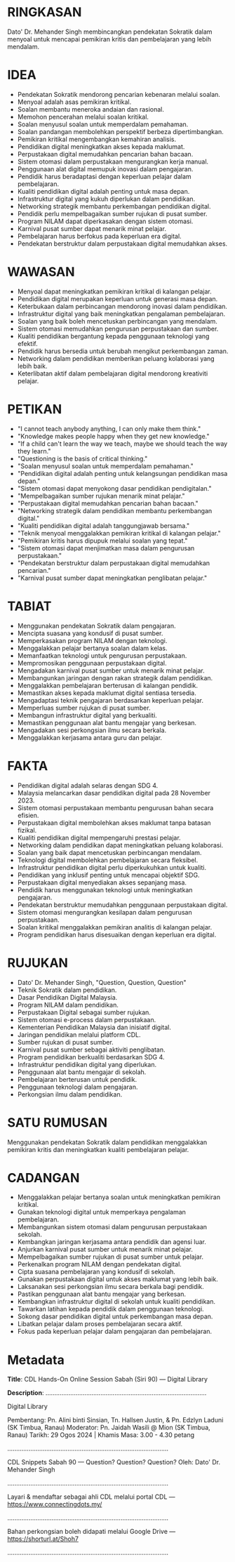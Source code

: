 # RINGKASAN
Dato' Dr. Mehander Singh membincangkan pendekatan Sokratik dalam menyoal untuk mencapai pemikiran kritis dan pembelajaran yang lebih mendalam.

# IDEA
- Pendekatan Sokratik mendorong pencarian kebenaran melalui soalan.
- Menyoal adalah asas pemikiran kritikal.
- Soalan membantu meneroka andaian dan rasional.
- Memohon pencerahan melalui soalan kritikal.
- Soalan menyusul soalan untuk memperdalam pemahaman.
- Soalan pandangan membolehkan perspektif berbeza dipertimbangkan.
- Pemikiran kritikal mengembangkan kemahiran analisis.
- Pendidikan digital meningkatkan akses kepada maklumat.
- Perpustakaan digital memudahkan pencarian bahan bacaan.
- Sistem otomasi dalam perpustakaan mengurangkan kerja manual.
- Penggunaan alat digital memupuk inovasi dalam pengajaran.
- Pendidik harus beradaptasi dengan keperluan pelajar dalam pembelajaran.
- Kualiti pendidikan digital adalah penting untuk masa depan.
- Infrastruktur digital yang kukuh diperlukan dalam pendidikan.
- Networking strategik membantu perkembangan pendidikan digital.
- Pendidik perlu mempelbagaikan sumber rujukan di pusat sumber.
- Program NILAM dapat diperkasakan dengan sistem otomasi.
- Karnival pusat sumber dapat menarik minat pelajar.
- Pembelajaran harus berfokus pada keperluan era digital.
- Pendekatan berstruktur dalam perpustakaan digital memudahkan akses.

# WAWASAN
- Menyoal dapat meningkatkan pemikiran kritikal di kalangan pelajar.
- Pendidikan digital merupakan keperluan untuk generasi masa depan.
- Keterbukaan dalam perbincangan mendorong inovasi dalam pendidikan.
- Infrastruktur digital yang baik meningkatkan pengalaman pembelajaran.
- Soalan yang baik boleh mencetuskan perbincangan yang mendalam.
- Sistem otomasi memudahkan pengurusan perpustakaan dan sumber.
- Kualiti pendidikan bergantung kepada penggunaan teknologi yang efektif.
- Pendidik harus bersedia untuk berubah mengikut perkembangan zaman.
- Networking dalam pendidikan memberikan peluang kolaborasi yang lebih baik.
- Keterlibatan aktif dalam pembelajaran digital mendorong kreativiti pelajar.

# PETIKAN
- "I cannot teach anybody anything, I can only make them think."
- "Knowledge makes people happy when they get new knowledge."
- "If a child can't learn the way we teach, maybe we should teach the way they learn."
- "Questioning is the basis of critical thinking."
- "Soalan menyusul soalan untuk memperdalam pemahaman."
- "Pendidikan digital adalah penting untuk kelangsungan pendidikan masa depan."
- "Sistem otomasi dapat menyokong dasar pendidikan pendigitalan."
- "Mempelbagaikan sumber rujukan menarik minat pelajar."
- "Perpustakaan digital memudahkan pencarian bahan bacaan."
- "Networking strategik dalam pendidikan membantu perkembangan digital."
- "Kualiti pendidikan digital adalah tanggungjawab bersama."
- "Teknik menyoal menggalakkan pemikiran kritikal di kalangan pelajar."
- "Pemikiran kritis harus dipupuk melalui soalan yang tepat."
- "Sistem otomasi dapat menjimatkan masa dalam pengurusan perpustakaan."
- "Pendekatan berstruktur dalam perpustakaan digital memudahkan pencarian."
- "Karnival pusat sumber dapat meningkatkan penglibatan pelajar."

# TABIAT
- Menggunakan pendekatan Sokratik dalam pengajaran.
- Mencipta suasana yang kondusif di pusat sumber.
- Memperkasakan program NILAM dengan teknologi.
- Menggalakkan pelajar bertanya soalan dalam kelas.
- Memanfaatkan teknologi untuk pengurusan perpustakaan.
- Mempromosikan penggunaan perpustakaan digital.
- Mengadakan karnival pusat sumber untuk menarik minat pelajar.
- Membangunkan jaringan dengan rakan strategik dalam pendidikan.
- Menggalakkan pembelajaran berterusan di kalangan pendidik.
- Memastikan akses kepada maklumat digital sentiasa tersedia.
- Mengadaptasi teknik pengajaran berdasarkan keperluan pelajar.
- Memperluas sumber rujukan di pusat sumber.
- Membangun infrastruktur digital yang berkualiti.
- Memastikan penggunaan alat bantu mengajar yang berkesan.
- Mengadakan sesi perkongsian ilmu secara berkala.
- Menggalakkan kerjasama antara guru dan pelajar.

# FAKTA
- Pendidikan digital adalah selaras dengan SDG 4.
- Malaysia melancarkan dasar pendidikan digital pada 28 November 2023.
- Sistem otomasi perpustakaan membantu pengurusan bahan secara efisien.
- Perpustakaan digital membolehkan akses maklumat tanpa batasan fizikal.
- Kualiti pendidikan digital mempengaruhi prestasi pelajar.
- Networking dalam pendidikan dapat meningkatkan peluang kolaborasi.
- Soalan yang baik dapat mencetuskan perbincangan mendalam.
- Teknologi digital membolehkan pembelajaran secara fleksibel.
- Infrastruktur pendidikan digital perlu diperkukuhkan untuk kualiti.
- Pendidikan yang inklusif penting untuk mencapai objektif SDG.
- Perpustakaan digital menyediakan akses sepanjang masa.
- Pendidik harus menggunakan teknologi untuk meningkatkan pengajaran.
- Pendekatan berstruktur memudahkan penggunaan perpustakaan digital.
- Sistem otomasi mengurangkan kesilapan dalam pengurusan perpustakaan.
- Soalan kritikal menggalakkan pemikiran analitis di kalangan pelajar.
- Program pendidikan harus disesuaikan dengan keperluan era digital.

# RUJUKAN
- Dato' Dr. Mehander Singh, "Question, Question, Question"
- Teknik Sokratik dalam pendidikan.
- Dasar Pendidikan Digital Malaysia.
- Program NILAM dalam pendidikan.
- Perpustakaan Digital sebagai sumber rujukan.
- Sistem otomasi e-process dalam perpustakaan.
- Kementerian Pendidikan Malaysia dan inisiatif digital.
- Jaringan pendidikan melalui platform CDL.
- Sumber rujukan di pusat sumber.
- Karnival pusat sumber sebagai aktiviti penglibatan.
- Program pendidikan berkualiti berdasarkan SDG 4.
- Infrastruktur pendidikan digital yang diperlukan.
- Penggunaan alat bantu mengajar di sekolah.
- Pembelajaran berterusan untuk pendidik.
- Penggunaan teknologi dalam pengajaran.
- Perkongsian ilmu dalam pendidikan.

# SATU RUMUSAN
Menggunakan pendekatan Sokratik dalam pendidikan menggalakkan pemikiran kritis dan meningkatkan kualiti pembelajaran pelajar.

# CADANGAN
- Menggalakkan pelajar bertanya soalan untuk meningkatkan pemikiran kritikal.
- Gunakan teknologi digital untuk memperkaya pengalaman pembelajaran.
- Membangunkan sistem otomasi dalam pengurusan perpustakaan sekolah.
- Kembangkan jaringan kerjasama antara pendidik dan agensi luar.
- Anjurkan karnival pusat sumber untuk menarik minat pelajar.
- Mempelbagaikan sumber rujukan di pusat sumber untuk pelajar.
- Perkenalkan program NILAM dengan pendekatan digital.
- Cipta suasana pembelajaran yang kondusif di sekolah.
- Gunakan perpustakaan digital untuk akses maklumat yang lebih baik.
- Laksanakan sesi perkongsian ilmu secara berkala bagi pendidik.
- Pastikan penggunaan alat bantu mengajar yang berkesan.
- Kembangkan infrastruktur digital di sekolah untuk kualiti pendidikan.
- Tawarkan latihan kepada pendidik dalam penggunaan teknologi.
- Sokong dasar pendidikan digital untuk perkembangan masa depan.
- Libatkan pelajar dalam proses pembelajaran secara aktif.
- Fokus pada keperluan pelajar dalam pengajaran dan pembelajaran.

# Metadata
**Title**: CDL Hands-On Online Session Sabah (Siri 90) — Digital Library

**Description**: ...........................................................................................

Digital Library

Pembentang: Pn. Alini binti Sinsian, Tn. Hallsen Justin, & Pn. Edzlyn Laduni (SK Timbua, Ranau) 
Moderator: Pn. Jaidah Wasili @ Mion (SK Timbua, Ranau) 
Tarikh: 29 Ogos 2024   |   Khamis
Masa: 3.00 - 4.30 petang

...........................................................................................

CDL Snippets Sabah 90 — Question? Question? Question?
Oleh: Dato' Dr. Mehander Singh

...........................................................................................

Layari & mendaftar sebagai ahli CDL melalui portal CDL — https://www.connectingdots.my/

...........................................................................................

Bahan perkongsian boleh didapati melalui Google Drive — https://shorturl.at/Shoh7

...........................................................................................